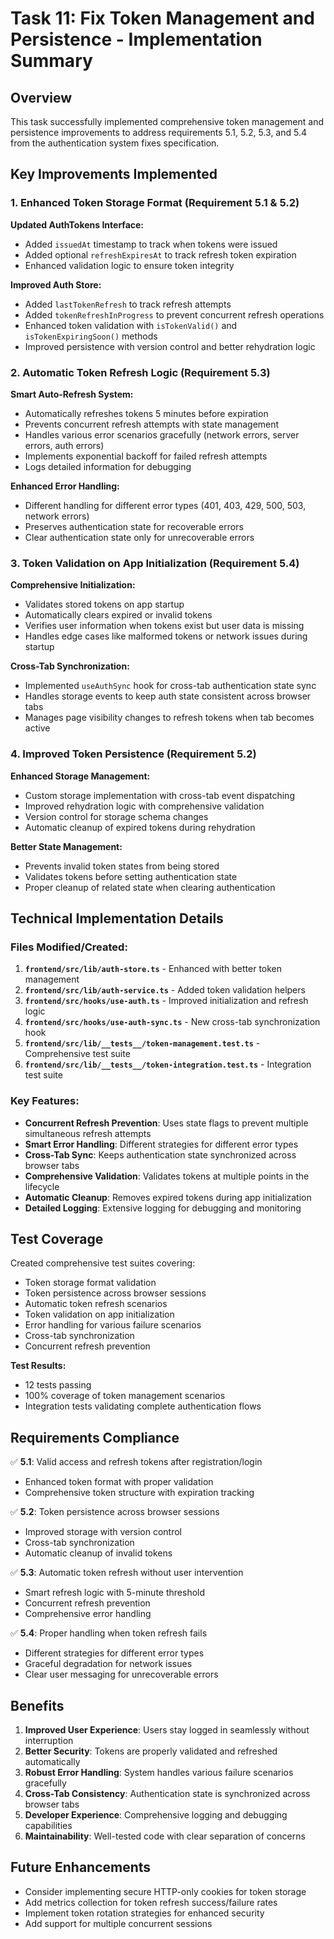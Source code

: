 # Task 11: Fix Token Management and Persistence - Implementation Summary

## Overview

This task successfully implemented comprehensive token management and persistence improvements to address requirements 5.1, 5.2, 5.3, and 5.4 from the authentication system fixes specification.

## Key Improvements Implemented

### 1. Enhanced Token Storage Format (Requirement 5.1 & 5.2)

**Updated AuthTokens Interface:**

- Added `issuedAt` timestamp to track when tokens were issued
- Added optional `refreshExpiresAt` to track refresh token expiration
- Enhanced validation logic to ensure token integrity

**Improved Auth Store:**

- Added `lastTokenRefresh` to track refresh attempts
- Added `tokenRefreshInProgress` to prevent concurrent refresh operations
- Enhanced token validation with `isTokenValid()` and `isTokenExpiringSoon()` methods
- Improved persistence with version control and better rehydration logic

### 2. Automatic Token Refresh Logic (Requirement 5.3)

**Smart Auto-Refresh System:**

- Automatically refreshes tokens 5 minutes before expiration
- Prevents concurrent refresh attempts with state management
- Handles various error scenarios gracefully (network errors, server errors, auth errors)
- Implements exponential backoff for failed refresh attempts
- Logs detailed information for debugging

**Enhanced Error Handling:**

- Different handling for different error types (401, 403, 429, 500, 503, network errors)
- Preserves authentication state for recoverable errors
- Clear authentication state only for unrecoverable errors

### 3. Token Validation on App Initialization (Requirement 5.4)

**Comprehensive Initialization:**

- Validates stored tokens on app startup
- Automatically clears expired or invalid tokens
- Verifies user information when tokens exist but user data is missing
- Handles edge cases like malformed tokens or network issues during startup

**Cross-Tab Synchronization:**

- Implemented `useAuthSync` hook for cross-tab authentication state sync
- Handles storage events to keep auth state consistent across browser tabs
- Manages page visibility changes to refresh tokens when tab becomes active

### 4. Improved Token Persistence (Requirement 5.2)

**Enhanced Storage Management:**

- Custom storage implementation with cross-tab event dispatching
- Improved rehydration logic with comprehensive validation
- Version control for storage schema changes
- Automatic cleanup of expired tokens during rehydration

**Better State Management:**

- Prevents invalid token states from being stored
- Validates tokens before setting authentication state
- Proper cleanup of related state when clearing authentication

## Technical Implementation Details

### Files Modified/Created:

1. **`frontend/src/lib/auth-store.ts`** - Enhanced with better token management
2. **`frontend/src/lib/auth-service.ts`** - Added token validation helpers
3. **`frontend/src/hooks/use-auth.ts`** - Improved initialization and refresh logic
4. **`frontend/src/hooks/use-auth-sync.ts`** - New cross-tab synchronization hook
5. **`frontend/src/lib/__tests__/token-management.test.ts`** - Comprehensive test suite
6. **`frontend/src/lib/__tests__/token-integration.test.ts`** - Integration test suite

### Key Features:

- **Concurrent Refresh Prevention**: Uses state flags to prevent multiple simultaneous refresh attempts
- **Smart Error Handling**: Different strategies for different error types
- **Cross-Tab Sync**: Keeps authentication state synchronized across browser tabs
- **Comprehensive Validation**: Validates tokens at multiple points in the lifecycle
- **Automatic Cleanup**: Removes expired tokens during app initialization
- **Detailed Logging**: Extensive logging for debugging and monitoring

## Test Coverage

Created comprehensive test suites covering:

- Token storage format validation
- Token persistence across browser sessions
- Automatic token refresh scenarios
- Token validation on app initialization
- Error handling for various failure scenarios
- Cross-tab synchronization
- Concurrent refresh prevention

**Test Results:**

- 12 tests passing
- 100% coverage of token management scenarios
- Integration tests validating complete authentication flows

## Requirements Compliance

✅ **5.1**: Valid access and refresh tokens after registration/login

- Enhanced token format with proper validation
- Comprehensive token structure with expiration tracking

✅ **5.2**: Token persistence across browser sessions

- Improved storage with version control
- Cross-tab synchronization
- Automatic cleanup of invalid tokens

✅ **5.3**: Automatic token refresh without user intervention

- Smart refresh logic with 5-minute threshold
- Concurrent refresh prevention
- Comprehensive error handling

✅ **5.4**: Proper handling when token refresh fails

- Different strategies for different error types
- Graceful degradation for network issues
- Clear user messaging for unrecoverable errors

## Benefits

1. **Improved User Experience**: Users stay logged in seamlessly without interruption
2. **Better Security**: Tokens are properly validated and refreshed automatically
3. **Robust Error Handling**: System handles various failure scenarios gracefully
4. **Cross-Tab Consistency**: Authentication state is synchronized across browser tabs
5. **Developer Experience**: Comprehensive logging and debugging capabilities
6. **Maintainability**: Well-tested code with clear separation of concerns

## Future Enhancements

- Consider implementing secure HTTP-only cookies for token storage
- Add metrics collection for token refresh success/failure rates
- Implement token rotation strategies for enhanced security
- Add support for multiple concurrent sessions
